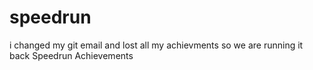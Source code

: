 # speedrun
i changed my git email and lost all my achievments so we are running it back
Speedrun Achievements
